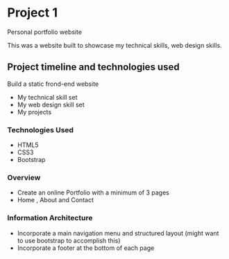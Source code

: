 # Project 1

Personal portfolio website

This was a website built to showcase my technical skills, web design skills.

## Project timeline and technologies used

Build a static frond-end website

- My technical skill set
- My web design skill set
- My projects

### Technologies Used

- HTML5
- CSS3
- Bootstrap

### Overview

- Create an online Portfolio with a minimum of 3 pages
- Home , About and Contact

### Information Architecture

- Incorporate a main navigation menu and structured layout (might want to use bootstrap to accomplish this)
- Incorporate a footer at the bottom of each page
